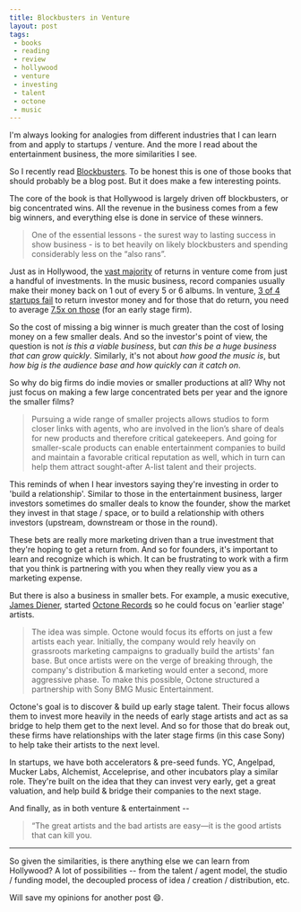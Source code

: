 ```yaml
---
title: Blockbusters in Venture
layout: post
tags: 
 - books
 - reading
 - review
 - hollywood
 - venture
 - investing
 - talent
 - octone
 - music
---
```


I'm always looking for analogies from different industries that I can learn from and apply to startups / venture. And the more I read about the entertainment business, the more similarities I see. 

So I recently read [Blockbusters](https://www.amazon.com/Blockbusters-Hit-making-Risk-taking-Business-Entertainment/dp/B00JV50YUG/ref=pd_cp_14_4?_encoding=UTF8&psc=1&refRID=0M0R8K4V2K1H5SJ2W3A7). To be honest this is one of those books that should probably be a blog post. But it does make a few interesting points. 

The core of the book is that Hollywood is largely driven off blockbusters, or big concentrated wins. All the revenue in the business comes from a few big winners, and everything else is done in service of these winners. 

> One of the essential lessons - the surest way to lasting success in show business - is to bet heavily on likely blockbusters and spending considerably less on the “also rans”.

Just as in Hollywood, the [vast majority](https://techcrunch.com/2017/06/01/the-meeting-that-showed-me-the-truth-about-vcs/) of returns in venture come from just a handful of investments. In the music business, record companies usually make their money back on 1 out of every 5 or 6 albums. In venture, [3 of 4 startups fail](https://www.wsj.com/articles/SB10000872396390443720204578004980476429190) to return investor money and for those that do return, you need to average [7.5x on those](http://avc.com/2009/03/what-is-a-good-venture-return/) (for an early stage firm).

So the cost of missing a big winner is much greater than the cost of losing money on a few smaller deals. And so the investor's point of view, the question is not *is this a viable business*, but *can this be a huge business that can grow quickly*. Similarly, it's not about *how good the music is*, but *how big is the audience base and how quickly can it catch on*.

So why do big firms do indie movies or smaller productions at all? Why not just focus on making a few large concentrated bets per year and the ignore the smaller films?

> Pursuing a wide range of smaller projects allows studios to form closer links with agents, who are involved in the lion’s share of deals for new products and therefore critical gatekeepers. And going for smaller-scale products can enable entertainment companies to build and maintain a favorable critical reputation as well, which in turn can help them attract sought-after A-list talent and their projects.

This reminds of when I hear investors saying they're investing in order to 'build a relationship'. Similar to those in the entertainment business, larger investors sometimes do smaller deals to know the founder, show the market they invest in that stage / space, or to build a relationship with others investors (upstream, downstream or those in the round).

These bets are really more marketing driven than a true investment that they're hoping to get a return from. And so for founders, it's important to learn and recognize which is which. It can be frustrating to work with a firm that you think is partnering with you when they really view you as a marketing expense. 

But there is also a business in smaller bets. For example, a music executive, [James Diener](https://en.wikipedia.org/wiki/James_Diener), started [Octone Records](https://en.wikipedia.org/wiki/A%26M_Octone_Records) so he could focus on 'earlier stage' artists.

> The idea was simple. Octone would focus its efforts on just a few artists each year. Initially, the company would rely heavily on grassroots marketing campaigns to gradually build the artists' fan base. But once artists were on the verge of breaking through, the company's distribution & marketing would enter a second, more aggressive phase. To make this possible, Octone structured a partnership with Sony BMG Music Entertainment.

Octone's goal is to discover & build up early stage talent. Their focus allows them to invest more heavily in the needs of early stage artists and act as sa bridge to help them get to the next level. And so for those that do break out, these firms have relationships with the later stage firms (in this case Sony) to help take their artists to the next level.

In startups, we have both accelerators & pre-seed funds. YC, Angelpad, Mucker Labs, Alchemist, Acceleprise, and other incubators play a similar role. They're built on the idea that they can invest very early, get a great valuation, and help build & bridge their companies to the next stage.

And finally, as in both venture & entertainment -- 

> “The great artists and the bad artists are easy—it is the good artists that can kill you.

<hr>

So given the similarities, is there anything else we can learn from Hollywood? A lot of possibilities -- from the talent / agent model, the studio / funding model, the decoupled process of idea / creation / distribution, etc. 

Will save my opinions for another post :smile:.